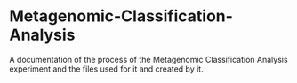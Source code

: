# Metagenomic-Classification-Analysis
A documentation of the process of the Metagenomic Classification Analysis experiment and the files used for it and created by it.
